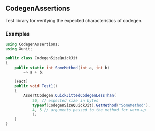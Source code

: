 ## CodegenAssertions

Test library for verifying the expected characteristics of codegen.

### Examples

```cs
using CodegenAssertions;
using Xunit;

public class CodegenSizeQuickJit
{
    public static int SomeMethod(int a, int b)
        => a + b;

    [Fact]
    public void Test1()
    {
        AssertCodegen.QuickJittedCodegenLessThan(
            20, // expected size in bytes
            typeof(CodegenSizeQuickJit).GetMethod("SomeMethod"),
            4, 5 // arguments passed to the method for warm-up
            );
    }
}
```
